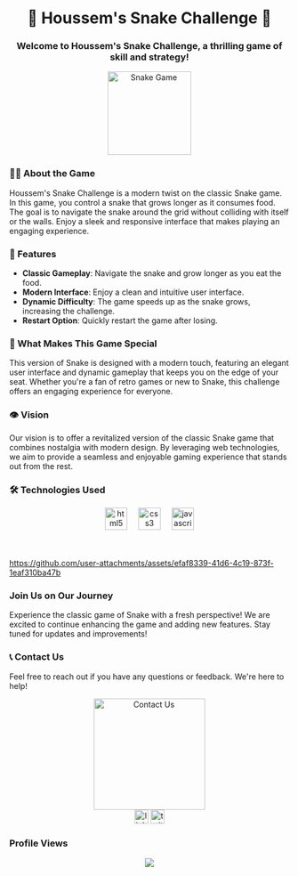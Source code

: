 <h1 align="center">🐍 Houssem's Snake Challenge 🐍</h1>

### 
<h3 align="center">Welcome to Houssem's Snake Challenge, a thrilling game of skill and strategy!</h3>

<div align="center">
  <img height="150" src="https://i.ibb.co/1L215w8/Adobe-Stock-841659394-Preview-removebg-preview.png" alt="Snake Game" />
</div>

### 👩‍💻 About the Game

Houssem's Snake Challenge is a modern twist on the classic Snake game. In this game, you control a snake that grows longer as it consumes food. The goal is to navigate the snake around the grid without colliding with itself or the walls. Enjoy a sleek and responsive interface that makes playing an engaging experience.

### 🚀 Features

- **Classic Gameplay**: Navigate the snake and grow longer as you eat the food.
- **Modern Interface**: Enjoy a clean and intuitive user interface.
- **Dynamic Difficulty**: The game speeds up as the snake grows, increasing the challenge.
- **Restart Option**: Quickly restart the game after losing.

### 💪 What Makes This Game Special

This version of Snake is designed with a modern touch, featuring an elegant user interface and dynamic gameplay that keeps you on the edge of your seat. Whether you're a fan of retro games or new to Snake, this challenge offers an engaging experience for everyone.

### 👁 Vision

Our vision is to offer a revitalized version of the classic Snake game that combines nostalgia with modern design. By leveraging web technologies, we aim to provide a seamless and enjoyable gaming experience that stands out from the rest.

### 🛠 Technologies Used

<div align="center">
  <img src="https://cdn.jsdelivr.net/gh/devicons/devicon/icons/html5/html5-original-wordmark.svg" height="40" alt="html5 logo"  />
  <img width="12" />
  <img src="https://cdn.jsdelivr.net/gh/devicons/devicon/icons/css3/css3-original-wordmark.svg" height="40" alt="css3 logo"  />
  <img width="12" />
  <img src="https://cdn.jsdelivr.net/gh/devicons/devicon/icons/javascript/javascript-original.svg" height="40" alt="javascript logo"  />
</div>

<br>
<br>


https://github.com/user-attachments/assets/efaf8339-41d6-4c19-873f-1eaf310ba47b



### Join Us on Our Journey

Experience the classic game of Snake with a fresh perspective! We are excited to continue enhancing the game and adding new features. Stay tuned for updates and improvements!

### 📞 Contact Us

Feel free to reach out if you have any questions or feedback. We're here to help!

<div align="center">
  <img height="200" src="https://media1.giphy.com/media/v1.Y2lkPTc5MGI3NjExZDRrMjdvbTl2NnQ4MHRrZGk4dTA4NWYweGVxOXZzNDdnb2FyaXIweSZlcD12MV9pbnRlcm5hbF9naWZfYnlfaWQmY3Q9Zw/CTX0ivSQbI78A/giphy.gif" alt="Contact Us" />
</div>

<div align="center">
  <img src="https://img.shields.io/static/v1?message=LinkedIn&logo=linkedin&label=&color=0077B5&logoColor=white&labelColor=&style=for-the-badge" height="25" alt="linkedin logo"  />
  <img src="https://img.shields.io/static/v1?message=Twitter&logo=twitter&label=&color=1DA1F2&logoColor=white&labelColor=&style=for-the-badge" height="25" alt="twitter logo"  />
</div>

### Profile Views

<div align="center">
  <img src="https://profile-counter.glitch.me/YOUR_PROFILE/count.svg?"  />
</div>

